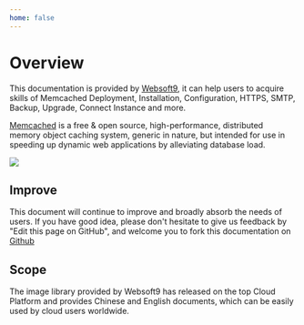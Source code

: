 ```yaml
---
home: false
---
```


# Overview

This documentation is provided by [Websoft9](https://www.websoft9.com/), it can help users to acquire skills of Memcached Deployment, Installation, Configuration, HTTPS, SMTP, Backup, Upgrade, Connect Instance and more.

[Memcached](https://www.memcached.org) is a free & open source, high-performance, distributed memory object caching system, generic in nature, but intended for use in speeding up dynamic web applications by alleviating database load.

![](https://libs.websoft9.com/Websoft9/DocsPicture/en/memcached/memcached-gui-websoft9.png)


## Improve

This document will continue to improve and broadly absorb the needs of users. If you have good idea, please don't hesitate to give us feedback by "Edit this page on GitHub", and welcome you to fork this documentation on [Github](https://github.com/Websoft9/ansible-memcached)

## Scope

The image library provided by Websoft9 has released on the top Cloud Platform and provides Chinese and English documents, which can be easily used by cloud users worldwide.  
